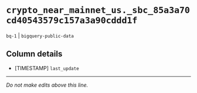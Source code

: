 # `crypto_near_mainnet_us._sbc_85a3a70cd40543579c157a3a90cddd1f`
`bq-1` | `bigquery-public-data`

## Column details
* [TIMESTAMP] `last_update`

-------------------------------------------------------------------------------
*Do not make edits above this line.*
